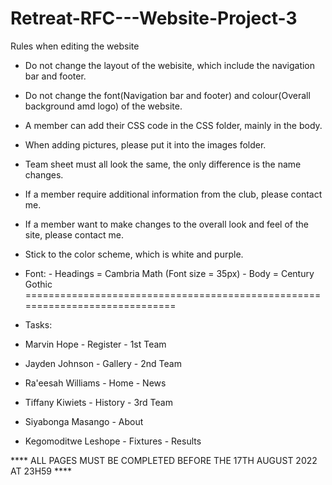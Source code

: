 # Retreat-RFC---Website-Project-3
Rules when editing the website
- Do not change the layout of the webisite, which include the navigation bar and footer.
- Do not change the font(Navigation bar and footer) and colour(Overall background amd logo) of the website.
- A member can add their CSS code in the CSS folder, mainly in the body.
- When adding pictures, please put it into the images folder.
- Team sheet must all look the same, the only difference is the name changes.
- If a member require additional information from the club, please contact me.
- If a member want to make changes to the overall look and feel of the site, please contact me.
- Stick to the color scheme, which is white and purple.
- Font:
      - Headings = Cambria Math (Font size = 35px)
      - Body = Century Gothic
=============================================================================
- Tasks:
- Marvin Hope - Register 
              - 1st Team
            
- Jayden Johnson - Gallery
                 - 2nd Team
               
- Ra'eesah Williams - Home 
                    - News
                  
- Tiffany Kiwiets - History
                  - 3rd Team
                
- Siyabonga Masango - About

- Kegomoditwe Leshope - Fixtures
                      - Results

                    
**** ALL PAGES MUST BE COMPLETED BEFORE THE 17TH AUGUST 2022 AT 23H59 ****
                  
